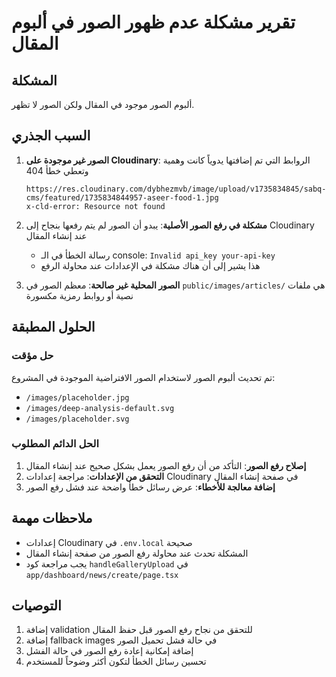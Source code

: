 # تقرير مشكلة عدم ظهور الصور في ألبوم المقال

## المشكلة
ألبوم الصور موجود في المقال ولكن الصور لا تظهر.

## السبب الجذري
1. **الصور غير موجودة على Cloudinary**: الروابط التي تم إضافتها يدوياً كانت وهمية وتعطي خطأ 404
   ```
   https://res.cloudinary.com/dybhezmvb/image/upload/v1735834845/sabq-cms/featured/1735834844957-aseer-food-1.jpg
   x-cld-error: Resource not found
   ```

2. **مشكلة في رفع الصور الأصلية**: يبدو أن الصور لم يتم رفعها بنجاح إلى Cloudinary عند إنشاء المقال
   - رسالة الخطأ في الـ console: `Invalid api_key your-api-key`
   - هذا يشير إلى أن هناك مشكلة في الإعدادات عند محاولة الرفع

3. **الصور المحلية غير صالحة**: معظم الصور في `public/images/articles/` هي ملفات نصية أو روابط رمزية مكسورة

## الحلول المطبقة

### حل مؤقت
تم تحديث ألبوم الصور لاستخدام الصور الافتراضية الموجودة في المشروع:
- `/images/placeholder.jpg`
- `/images/deep-analysis-default.svg`
- `/images/placeholder.svg`

### الحل الدائم المطلوب
1. **إصلاح رفع الصور**: التأكد من أن رفع الصور يعمل بشكل صحيح عند إنشاء المقال
2. **التحقق من الإعدادات**: مراجعة إعدادات Cloudinary في صفحة إنشاء المقال
3. **إضافة معالجة للأخطاء**: عرض رسائل خطأ واضحة عند فشل رفع الصور

## ملاحظات مهمة
- إعدادات Cloudinary في `.env.local` صحيحة
- المشكلة تحدث عند محاولة رفع الصور من صفحة إنشاء المقال
- يجب مراجعة كود `handleGalleryUpload` في `app/dashboard/news/create/page.tsx`

## التوصيات
1. إضافة validation للتحقق من نجاح رفع الصور قبل حفظ المقال
2. إضافة fallback images في حالة فشل تحميل الصور
3. إضافة إمكانية إعادة رفع الصور في حالة الفشل
4. تحسين رسائل الخطأ لتكون أكثر وضوحاً للمستخدم 